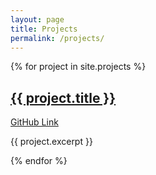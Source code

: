 ```yaml
---
layout: page
title: Projects
permalink: /projects/
---
```


{% for project in site.projects %}
<article class="mb-12">
  <h2 class="text-2xl font-bold mb-4">
    <a href="{{ project.github-link }}" class="hover:text-blue-500 dark:hover:text-blue-300 transition-colors">{{ project.title }}</a>
  </h2>
  <p class="text-gray-700 dark:text-gray-300 dark:hover:text-blue-300 mb-4"><a href="{{ project.github-link }}">GitHub Link </a> </p>
  <p class="text-gray-700 dark:text-gray-300 mb-4">{{ project.excerpt }}</p>
</article>
{% endfor %}